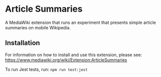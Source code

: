 # Article Summaries

A MediaWiki extension that runs an experiment that presents simple article summaries on mobile Wikipedia.

## Installation

For information on how to install and use this extension, please see:
    <https://www.mediawiki.org/wiki/Extension:ArticleSummaries>

To run Jest tests, run:
    `npm run test:jest`
